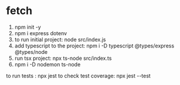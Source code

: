 # fetch
1. npm init -y
2. npm i express dotenv
3. to run initial project: node src/index.js
4. add typescript to the project: npm i -D typescript @types/express @types/node
5. run tsx project: npx ts-node src/index.ts
6. npm i -D nodemon ts-node


to run tests : npx jest
to check test coverage: npx jest --test